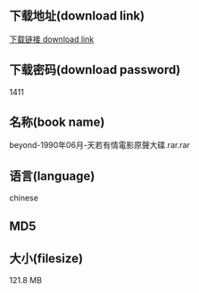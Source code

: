 ## 下载地址(download link)
[下载链接 download link](https://voluble-croquembouche-d321dc.netlify.app/?s=beyond-1990%E5%B9%B406%E6%9C%88-%E5%A4%A9%E8%8B%A5%E6%9C%89%E6%83%85%E9%9B%BB%E5%BD%B1%E5%8E%9F%E8%81%B2%E5%A4%A7%E7%A2%9F.rar)

## 下载密码(download password)
1411

## 名称(book name)
beyond-1990年06月-天若有情電影原聲大碟.rar.rar

## 语言(language)
chinese

## MD5


## 大小(filesize)
121.8 MB
